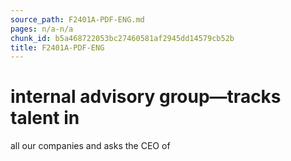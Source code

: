 ```yaml
---
source_path: F2401A-PDF-ENG.md
pages: n/a-n/a
chunk_id: b5a468722053bc27460581af2945dd14579cb52b
title: F2401A-PDF-ENG
---
```

# internal advisory group—tracks talent in

all our companies and asks the CEO of
